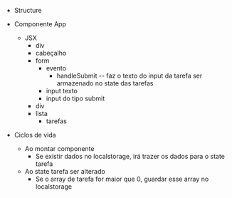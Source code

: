 - Structure
 - Componente App 
   - JSX 
     - div 
     - cabeçalho
     - form
       * evento
         - handleSubmit
           -- faz o texto do input da tarefa 
              ser armazenado no state das
              tarefas
       - input texto
       - input do tipo submit
     - div 
      - lista
        - tarefas
  
  - Ciclos de vida
    - Ao montar componente
      - Se existir dados no localstorage,
        irá trazer os dados para o state 
        tarefa
    - Ao state tarefa ser alterado
      - Se o array de tarefa for maior que 0,
        guardar esse array no localstorage